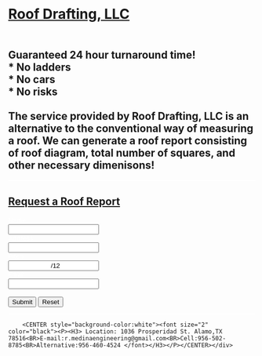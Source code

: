 
<!DOCTYPE html> 
<HTML>
<HEADER>
		<TITLE> Roof Drafting LLC </TITLE>
</HEADER>

<head>
<body>
<meta name="viewport" content="width=device-width, initial-scale=1">
<style>


body, html {
  height: 100%;
  margin: 0;
  font-family: Arial, Helvetica, sans-serif;
}

{
  box-sizing: border-box;
}

.bg-image {
  
  height: 100%; 

  background-position: center;
  background-repeat: no-repeat;
  background-size: cover;
}


.img1 { background-image: url("3D Angle Porch.PNG"); }
.img2 { background-image: url("Roof Decking.PNG"); }
.img3 { background-image: url("Roof Sketch Example.PNG"); }

.bg-text {
  background-color: rgb(0,0,0); /* Fallback color */
  background-color: rgba(0,0,0, 0.8); /* Black w/opacity/see-through */
  color: white;
  font-weight: bold;
  font-size: 10px;
  border: 10px solid #f1f1f1;
  position: fixed; /* Stay fixed */
  top: 50%;
  left:50%;
  transform: translate(-50%, -50%);
  z-index: 2;
  width: 600px;
  padding: 40px;

  text-align: center;
}

<div class="bg-image img1"></div>
<div class="bg-image img2"></div>
<div class="bg-image img3"></div>

</style>
</head>

<div class="bg-text">
</body>

<h1><b><u>
Roof Drafting, LLC
</u></b></h1><h2><br>Guaranteed 24 hour turnaround time!
<br> * No ladders 
<br> * No cars 
<br> * No risks
<br></br> The service provided by Roof Drafting, LLC is an alternative to the conventional way of measuring a roof. We can generate a roof report consisting of roof diagram, total number of squares, and other necessary dimenisons!</h2>


<head>
<style>
p {
  border: 1px solid white;
}
</head>
</style>
<body>
<p><h2><u>
Request a Roof Report
</u></h2>

<font size="2" color="white">
<form action="/request_page.php">
  Name:<br>
  <input type="text" style="text-align: center" Name="" value="" required>
  <br>
  Address:<br>
  <input type="text" style="text-align: center" Address="" value="" required>
  <br>
 Pitch:<br>
  <input type="text" Pitch="" style="text-align: center" value="  /12" required>
  <br> 
Email:<br>
  <input type="email" style="text-align: center" name="email">
  <br><br>
  <input type="submit" value="Submit">
  <input type="reset"></p>
</body>
</form>
</font>


		<CENTER style="background-color:white"><font size="2" color="black"><P><H3> Location: 1036 Prosperidad St. Alamo,TX 78516<BR>E-mail:r.medinaengineering@gmail.com<BR>Cell:956-502-8785<BR>Alternative:956-460-4524 </font></H3></P></CENTER></div>


</HTML>
